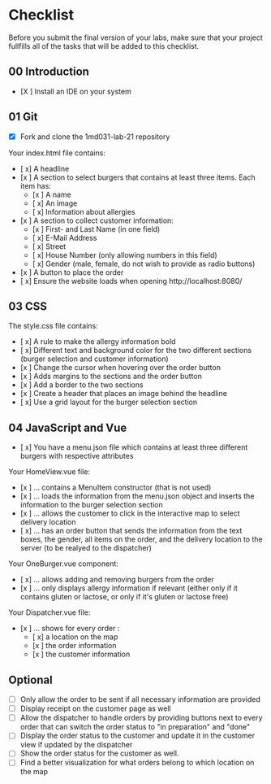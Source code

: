 # Checklist

Before you submit the final version of your labs, make sure that your project fullfills all of the tasks that will be added to this checklist.

## 00 Introduction

- [X ] Install an IDE on your system

## 01 Git

- [X] Fork and clone the 1md031-lab-21 repository

Your index.html file contains:
- [ x] A headline
- [x ] A section to select burgers that contains at least three items. Each item has:
    - [x ] A name
    - [ x] An image
    - [ x] Information about allergies
- [x ] A section to collect customer information:
    - [x ] First- and Last Name (in one field)
    - [ x] E-Mail Address
    - [ x] Street
    - [ x] House Number (only allowing numbers in this field)
    - [ x] Gender (male, female, do not wish to provide as radio buttons)
- [x ] A button to place the order
- [ x] Ensure the website loads when opening http://localhost:8080/

## 03 CSS

The style.css file contains:
- [ x] A rule to make the allergy information bold
- [ x] Different text and background color for the two different sections (burger selection and customer information)
- [x ] Change the cursor when hovering over the order button
- [x ] Adds margins to the sections and the order button
- [x ] Add a border to the two sections
- [x ] Create a header that places an image behind the headline
- [ x] Use a grid layout for the burger selection section


## 04 JavaScript and Vue

- [ x] You have a menu.json file which contains at least three different burgers with respective attributes

Your HomeView.vue file:
- [x ] ... contains a MenuItem constructor (that is not used)
- [x ] ... loads the information from the menu.json object and inserts the information to the burger selection section
- [x ] ... allows the customer to click in the interactive map to select delivery location
- [ x] ... has an order button that sends the information from the text boxes, the gender, all items on the order, and the delivery location to the server (to be realyed to the dispatcher)

Your OneBurger.vue component:
- [ x] ... allows adding and removing burgers from the order
- [x ] ... only displays allergy information if relevant (either only if it contains gluten or lactose, or only if it's gluten or lactose free)

Your Dispatcher.vue file:
- [x ] ... shows for every order :
  - [ x] a location on the map
  - [x ] the order information
  - [x ] the customer information

## Optional
- [ ] Only allow the order to be sent if all necessary information are provided
- [ ] Display receipt on the customer page as well
- [ ] Allow the dispatcher to handle orders by providing buttons next to every order that can switch the order status to "in preparation" and "done"
- [ ] Display the order status to the customer and update it in the customer view if updated by the dispatcher
- [ ] Show the order status for the customer as well.
- [ ] Find a better visualization for what orders belong to which location on the map